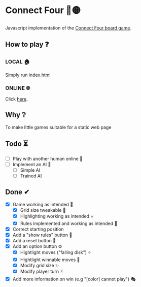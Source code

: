 # Connect Four 🔴🟡
Javascript implementation of the [Connect Four board game](https://en.wikipedia.org/wiki/Connect_Four).

## How to play ❓
### LOCAL 🏠
Simply run index.html

### ONLINE 🌐
Click [here](https://thecsmine.github.io/ConnectFourJS).

## Why ❔
To make little games suitable for a static web page 

## Todo ⏳

- [ ] Play with another human online 👬
- [ ] Implement an AI 🤖
    - [ ] Simple AI
    - [ ] Trained AI

## Done ✔ 

- [x] Game working as intended 💯
    - [x] Grid size tweakable 🔳
    - [x] Highlighting working as intended ⭐
    - [x] Rules implemented and working as intended 📕
- [x] Correct starting position
- [x] Add a "show rules" button 📖
- [x] Add a reset button 🔁
- [x] Add an option button ⚙
	- [x] Hightlight moves ("falling disk") ⭐
	- [x] Hightlight winnable moves 🌟
	- [x] Modify grid size ✨
    - [x] Modify player turn 🃏
- [x] Add more information on win (e.g "[color] cannot play") 🎭